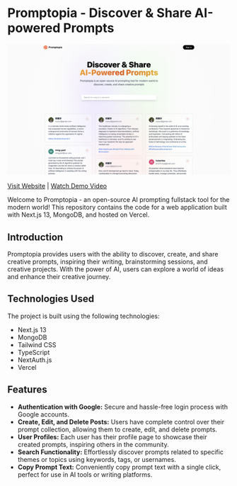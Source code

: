 # Promptopia - Discover & Share AI-powered Prompts

![Promptopia](./promptopia.png)

[Visit Website](https://promptopia-xuauul.vercel.app) | [Watch Demo Video]()

Welcome to Promptopia - an open-source AI prompting fullstack tool for the modern world! This repository contains the code for a web application built with Next.js 13, MongoDB, and hosted on Vercel.

## Introduction

Promptopia provides users with the ability to discover, create, and share creative prompts, inspiring their writing, brainstorming sessions, and creative projects. With the power of AI, users can explore a world of ideas and enhance their creative journey.

## Technologies Used

The project is built using the following technologies:

- Next.js 13
- MongoDB
- Tailwind CSS
- TypeScript
- NextAuth.js
- Vercel

## Features

- **Authentication with Google:** Secure and hassle-free login process with Google accounts.
- **Create, Edit, and Delete Posts:** Users have complete control over their prompt collection, allowing them to create, edit, and delete prompts.
- **User Profiles:** Each user has their profile page to showcase their created prompts, inspiring others in the community.
- **Search Functionality:** Effortlessly discover prompts related to specific themes or topics using keywords, tags, or usernames.
- **Copy Prompt Text:** Conveniently copy prompt text with a single click, perfect for use in AI tools or writing platforms.
